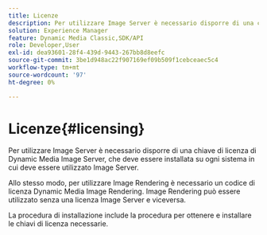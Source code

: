 ```yaml
---
title: Licenze
description: Per utilizzare Image Server è necessario disporre di una chiave di licenza di Dynamic Media Image Server, che deve essere installata su ogni sistema in cui deve essere utilizzato Image Server.
solution: Experience Manager
feature: Dynamic Media Classic,SDK/API
role: Developer,User
exl-id: dea93601-28f4-439d-9443-267bb8d8eefc
source-git-commit: 3be1d948ac22f907169ef09b509f1cebceaec5c4
workflow-type: tm+mt
source-wordcount: '97'
ht-degree: 0%

---
```


# Licenze{#licensing}

Per utilizzare Image Server è necessario disporre di una chiave di licenza di Dynamic Media Image Server, che deve essere installata su ogni sistema in cui deve essere utilizzato Image Server.

Allo stesso modo, per utilizzare Image Rendering è necessario un codice di licenza Dynamic Media Image Rendering. Image Rendering può essere utilizzato senza una licenza Image Server e viceversa.

La procedura di installazione include la procedura per ottenere e installare le chiavi di licenza necessarie.
